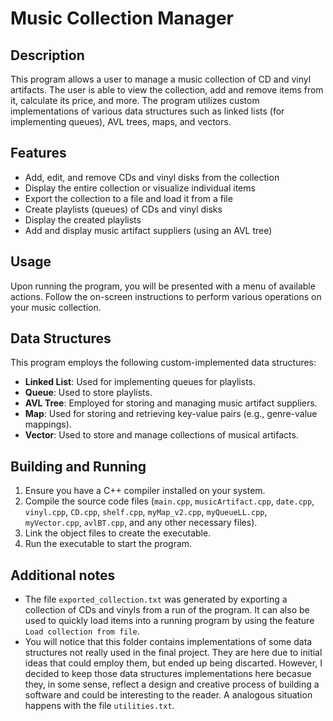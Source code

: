 # Music Collection Manager

## Description
This program allows a user to manage a music collection of CD and vinyl artifacts. The user is able to view the collection, add and remove items from it, calculate its price, and more. The program utilizes custom implementations of various data structures such as linked lists (for implementing queues), AVL trees, maps, and vectors.

## Features
- Add, edit, and remove CDs and vinyl disks from the collection
- Display the entire collection or visualize individual items
- Export the collection to a file and load it from a file
- Create playlists (queues) of CDs and vinyl disks
- Display the created playlists
- Add and display music artifact suppliers (using an AVL tree)

## Usage
Upon running the program, you will be presented with a menu of available actions. Follow the on-screen instructions to perform various operations on your music collection.

## Data Structures
This program employs the following custom-implemented data structures:

- **Linked List**: Used for implementing queues for playlists.
- **Queue**: Used to store playlists.
- **AVL Tree**: Employed for storing and managing music artifact suppliers.
- **Map**: Used for storing and retrieving key-value pairs (e.g., genre-value mappings).
- **Vector**: Used to store and manage collections of musical artifacts.

## Building and Running
1. Ensure you have a C++ compiler installed on your system.
2. Compile the source code files (`main.cpp`, `musicArtifact.cpp`, `date.cpp`, `vinyl.cpp`, `CD.cpp`, `shelf.cpp`, `myMap_v2.cpp`, `myQueueLL.cpp`, `myVector.cpp`, `avlBT.cpp`, and any other necessary files).
3. Link the object files to create the executable.
4. Run the executable to start the program.

##  Additional notes
- The file `exported_collection.txt` was generated by exporting a collection of CDs and vinyls from a run of the program. It can also be used to quickly load items into a running program by using the feature `Load collection from file`.
- You will notice that this folder contains implementations of some data structures not really used in the final project. They are here due to initial ideas that could employ them, but ended up being discarted. However, I decided to keep those data structures implementations here becasue they, in some sense, reflect a design and creative process of building a software and could be interesting to the reader. A analogous situation happens with the file `utilities.txt`.